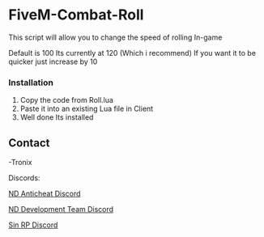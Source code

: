 

# FiveM-Combat-Roll

This script will allow you to change the speed of rolling In-game

Default is 100
Its currently at 120 (Which i recommend) If you want it to be quicker just increase by 10

### Installation
1. Copy the code from Roll.lua
2. Paste it into an existing Lua file in Client
3. Well done Its installed

<!-- CONTACT -->
## Contact

-Tronix 

Discords: 

[ND Anticheat Discord](https://discord.com/invite/ndac)

[ND Development Team Discord](https://discord.gg/nsdev)

[Sin RP Discord](https://discord.gg/sinrp)

